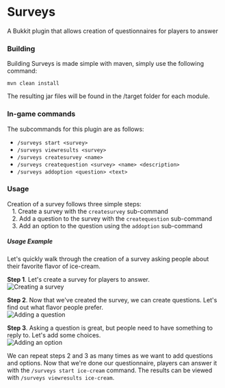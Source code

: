 # Surveys

A Bukkit plugin that allows creation of questionnaires for players to answer

### Building

Building Surveys is made simple with maven, simply use the following command:
```
mvn clean install
```

The resulting jar files will be found in the /target folder for each module.

### In-game commands
The subcommands for this plugin are as follows:

* `/surveys start <survey>`
* `/surveys viewresults <survey>`
* `/surveys createsurvey <name>`
* `/surveys createquestion <survey> <name> <description>`
* `/surveys addoption <question> <text>`

### Usage
Creation of a survey follows three simple steps: 
<br>&nbsp;&nbsp; 1. Create a survey with the `createsurvey` sub-command 
<br>&nbsp;&nbsp; 2. Add a question to the survey with the `createquestion` sub-command
<br>&nbsp;&nbsp; 3. Add an option to the question using the `addoption` sub-command 

##### Usage Example
Let's quickly walk through the creation of a survey asking people about their favorite flavor of ice-cream. 

<b>Step 1</b>. Let's create a survey for players to answer.
<br>
![Creating a survey](http://i.imgur.com/7et1kQE.png)

<b>Step 2</b>. Now that we've created the survey, we can create questions. Let's find out what flavor people prefer.
<br>
![Adding a question](http://i.imgur.com/JU4QxUI.png)

<b>Step 3</b>. Asking a question is great, but people need to have something to reply to. Let's add some choices.
<br>
![Adding an option](http://i.imgur.com/jj2sqnf.png)

We can repeat steps 2 and 3 as many times as we want to add questions and options. Now that we're done our questionnaire, players can answer it with the `/surveys start ice-cream` command. The results can be viewed with `/surveys viewresults ice-cream`.
